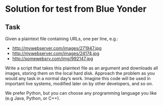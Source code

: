 # Solution for test from Blue Yonder

## Task

Given a plaintext file containing URLs, one per line, e.g.:
* http://mywebserver.com/images/271947.jpg
* http://mywebserver.com/images/24174.jpg
* http://somewebsrv.com/img/992147.jpg

Write a script that takes this plaintext file as an argument and downloads all images, storing them on the local hard disk.
Approach the problem as you would any task in a normal day’s work.
Imagine this code will be used in important live systems, modified later on by other developers, and so on.

We prefer Python, but you can choose any programming language you like (e.g Java, Python, or C++).
